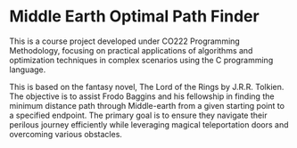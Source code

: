 # Middle Earth Optimal Path Finder

This is a course project developed under CO222 Programming Methodology, focusing on practical applications of algorithms and optimization techniques in complex scenarios using the C programming language.

This is based on the fantasy novel, The Lord of the Rings by J.R.R. Tolkien. The objective is to assist Frodo Baggins and his fellowship in finding the minimum distance path through Middle-earth from a given starting point to a specified endpoint. The primary goal is to ensure they navigate their perilous journey efficiently while leveraging magical teleportation doors and overcoming various obstacles.
